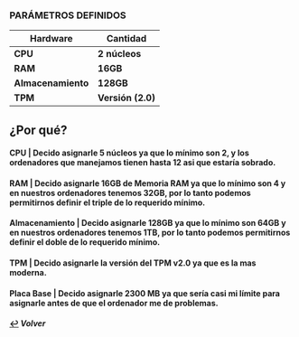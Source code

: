 ### **PARÁMETROS DEFINIDOS**
| **Hardware** | **Cantidad** |
|--------------------|------------|
| **CPU** | **2 núcleos** |
| **RAM** | **16GB** |
| **Almacenamiento** | **128GB** |
| **TPM** | **Versión (2.0)**|

###

## **¿Por qué?**

#### **CPU | Decido asignarle 5 núcleos ya que lo mínimo son 2, y los ordenadores que manejamos tienen hasta 12 asi que estaría sobrado.**

#### **RAM | Decido asignarle 16GB de Memoria RAM ya que lo mínimo son 4 y en nuestros ordenadores tenemos 32GB, por lo tanto podemos permitirnos definir el triple de lo requerido mínimo.**

#### **Almacenamiento | Decido asignarle 128GB ya que lo mínimo son 64GB y en nuestros ordenadores tenemos 1TB, por lo tanto podemos permitirnos definir el doble de lo requerido mínimo.**

#### **TPM | Decido asignarle la versión del TPM v2.0 ya que es la mas moderna.**

#### **Placa Base | Decido asignarle 2300 MB ya que sería casi mi límite para asignarle antes de que el ordenador me de problemas.**
#### [:leftwards_arrow_with_hook:](..) *Volver*
